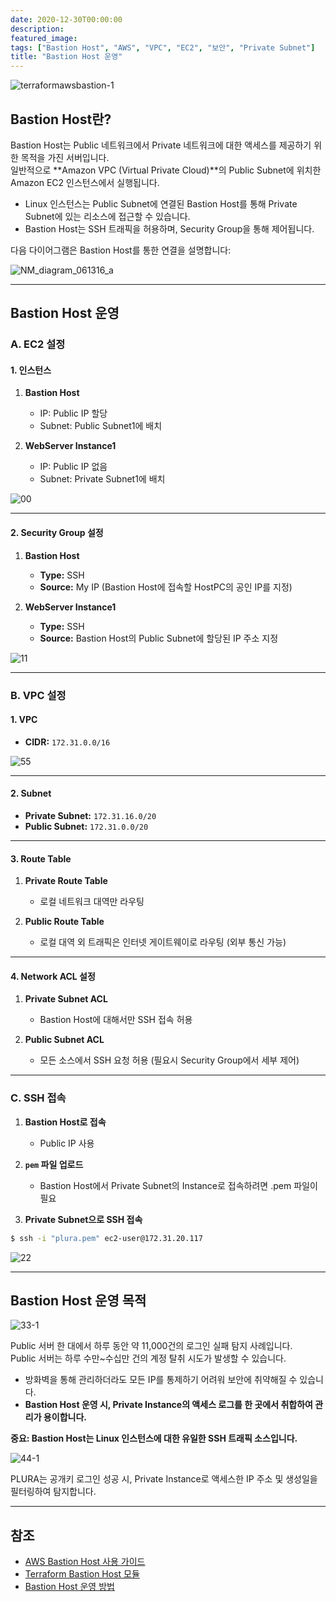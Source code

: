```yaml
---
date: 2020-12-30T00:00:00
description: 
featured_image: 
tags: ["Bastion Host", "AWS", "VPC", "EC2", "보안", "Private Subnet"]
title: "Bastion Host 운영"
---
```


![terraformawsbastion-1](https://github.com/user-attachments/assets/15b39548-c2ed-43fe-86f4-e4335f39f88d)

## Bastion Host란?

Bastion Host는 Public 네트워크에서 Private 네트워크에 대한 액세스를 제공하기 위한 목적을 가진 서버입니다.  
일반적으로 **Amazon VPC (Virtual Private Cloud)**의 Public Subnet에 위치한 Amazon EC2 인스턴스에서 실행됩니다.

- Linux 인스턴스는 Public Subnet에 연결된 Bastion Host를 통해 Private Subnet에 있는 리소스에 접근할 수 있습니다.  
- Bastion Host는 SSH 트래픽을 허용하며, Security Group을 통해 제어됩니다.

다음 다이어그램은 Bastion Host를 통한 연결을 설명합니다:

![NM_diagram_061316_a](https://github.com/user-attachments/assets/0972fe30-7d5e-4e92-a1a5-81d603a1e4e0)

---

## Bastion Host 운영

### A. EC2 설정

#### 1. 인스턴스
1) **Bastion Host**
   - IP: Public IP 할당
   - Subnet: Public Subnet1에 배치

2) **WebServer Instance1**
   - IP: Public IP 없음
   - Subnet: Private Subnet1에 배치

![00](https://github.com/user-attachments/assets/abec3ff3-5c70-461e-be3d-a6c6de9db1b8)

---

#### 2. Security Group 설정
1) **Bastion Host**
   - **Type:** SSH  
   - **Source:** My IP (Bastion Host에 접속할 HostPC의 공인 IP를 지정)

2) **WebServer Instance1**
   - **Type:** SSH  
   - **Source:** Bastion Host의 Public Subnet에 할당된 IP 주소 지정

![11](https://github.com/user-attachments/assets/d8ebbe8a-1fcf-4256-8ede-49b746b4afa1)

---

### B. VPC 설정

#### 1. VPC
- **CIDR:** `172.31.0.0/16`

![55](https://github.com/user-attachments/assets/d27ef032-09be-41ca-8049-a8dc95e301b7)

---

#### 2. Subnet
- **Private Subnet:** `172.31.16.0/20`  
- **Public Subnet:** `172.31.0.0/20`

---

#### 3. Route Table
1) **Private Route Table**  
   - 로컬 네트워크 대역만 라우팅

2) **Public Route Table**  
   - 로컬 대역 외 트래픽은 인터넷 게이트웨이로 라우팅 (외부 통신 가능)

---

#### 4. Network ACL 설정
1) **Private Subnet ACL**  
   - Bastion Host에 대해서만 SSH 접속 허용

2) **Public Subnet ACL**  
   - 모든 소스에서 SSH 요청 허용 (필요시 Security Group에서 세부 제어)

---

### C. SSH 접속

1) **Bastion Host로 접속**  
   - Public IP 사용

2) **`pem` 파일 업로드**  
   - Bastion Host에서 Private Subnet의 Instance로 접속하려면 .pem 파일이 필요

3) **Private Subnet으로 SSH 접속**

```bash
$ ssh -i "plura.pem" ec2-user@172.31.20.117
```

![22](https://github.com/user-attachments/assets/c76591b9-caf7-474d-9445-3d7e8425ff34)

---

## Bastion Host 운영 목적

![33-1](https://github.com/user-attachments/assets/c3f207b3-abf3-4abb-b44f-72d750646247)

Public 서버 한 대에서 하루 동안 약 11,000건의 로그인 실패 탐지 사례입니다.  
Public 서버는 하루 수만~수십만 건의 계정 탈취 시도가 발생할 수 있습니다.

- 방화벽을 통해 관리하더라도 모든 IP를 통제하기 어려워 보안에 취약해질 수 있습니다.  
- **Bastion Host 운영 시, Private Instance의 액세스 로그를 한 곳에서 취합하여 관리가 용이합니다.**

**중요: Bastion Host는 Linux 인스턴스에 대한 유일한 SSH 트래픽 소스입니다.**

![44-1](https://github.com/user-attachments/assets/07a841a2-7b47-48c7-b254-d244842407ad)

PLURA는 공개키 로그인 성공 시, Private Instance로 액세스한 IP 주소 및 생성일을 필터링하여 탐지합니다.

---

## 참조
- [AWS Bastion Host 사용 가이드](https://aws.amazon.com/ko/blogs/security/how-to-record-ssh-sessions-established-through-a-bastion-host/)  
- [Terraform Bastion Host 모듈](https://registry.terraform.io/modules/Guimove/bastion/aws/latest)  
- [Bastion Host 운영 방법](https://galid1.tistory.com/365)
